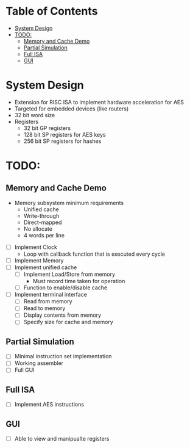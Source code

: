 # Table of Contents <!-- omit in toc -->

- [System Design](#system-design)
- [TODO:](#todo)
  - [Memory and Cache Demo](#memory-and-cache-demo)
  - [Partial Simulation](#partial-simulation)
  - [Full ISA](#full-isa)
  - [GUI](#gui)

# System Design
 - Extension for RISC ISA to implement hardware acceleration for AES
 - Targeted for embedded devices (like routers)
 - 32 bit word size
 - Registers
   - 32 bit GP registers
   - 128 bit SP registers for AES keys
   - 256 bit SP registers for hashes

# TODO:

## Memory and Cache Demo
- Memory subsystem minimum requirements
   -  Unified cache
   -  Write-through
   -  Direct-mapped
   -  No allocate
   -  4 words per line
 - [ ] Implement Clock
   - Loop with callback function that is executed every cycle
 - [ ] Implement Memory
 - [ ] Implement unified cache
   - [ ] Implement Load/Store from memory
     - Must record time taken for operation
   - [ ] Function to enable/disable cache
 - [ ] Implement terminal interface
   - [ ] Read from memory
   - [ ] Read to memory
   - [ ] Display contents from memory
   - [ ] Specify size for cache and memory

## Partial Simulation
 - [ ] Minimal instruction set implementation
 - [ ] Working assembler
 - [ ] Full GUI

## Full ISA
 - [ ] Implement AES instructions

## GUI
 - [ ] Able to view and manipualte registers